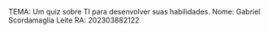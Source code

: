 TEMA: Um quiz sobre TI para desenvolver suas habilidades.
Nome: Gabriel Scordamaglia Leite RA: 202303882122
